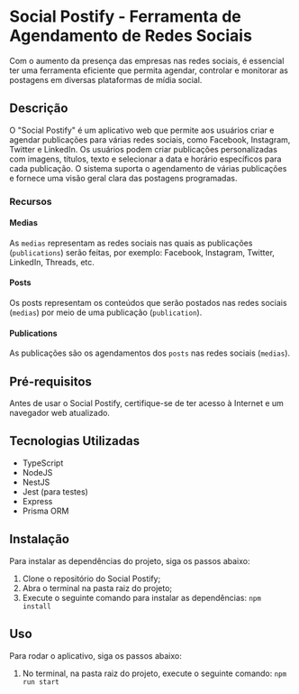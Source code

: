 # Social Postify - Ferramenta de Agendamento de Redes Sociais

Com o aumento da presença das empresas nas redes sociais, é essencial ter uma ferramenta eficiente que permita agendar, controlar e monitorar as postagens em diversas plataformas de mídia social.

## Descrição

O "Social Postify" é um aplicativo web que permite aos usuários criar e agendar publicações para várias redes sociais, como Facebook, Instagram, Twitter e LinkedIn. Os usuários podem criar publicações personalizadas com imagens, títulos, texto e selecionar a data e horário específicos para cada publicação. O sistema suporta o agendamento de várias publicações e fornece uma visão geral clara das postagens programadas.

### Recursos

#### Medias

As `medias` representam as redes sociais nas quais as publicações (`publications`) serão feitas, por exemplo: Facebook, Instagram, Twitter, LinkedIn, Threads, etc.

#### Posts

Os posts representam os conteúdos que serão postados nas redes sociais (`medias`) por meio de uma publicação (`publication`).

#### Publications

As publicações são os agendamentos dos `posts` nas redes sociais (`medias`).

## Pré-requisitos

Antes de usar o Social Postify, certifique-se de ter acesso à Internet e um navegador web atualizado.

## Tecnologias Utilizadas

- TypeScript
- NodeJS
- NestJS
- Jest (para testes)
- Express
- Prisma ORM

## Instalação

Para instalar as dependências do projeto, siga os passos abaixo:

1. Clone o repositório do Social Postify;
2. Abra o terminal na pasta raiz do projeto;
3. Execute o seguinte comando para instalar as dependências:
   `npm install`

## Uso

Para rodar o aplicativo, siga os passos abaixo:

1. No terminal, na pasta raiz do projeto, execute o seguinte comando: `npm run start`





